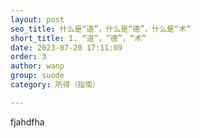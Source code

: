 ```yaml
---
layout: post
seo_title: 什么是“道”，什么是“德”，什么是“术”
short_title: 1. “道”，“德”，“术”
date: 2023-07-20 17:11:09
order: 3
author: wanp
group: suode
category: 所得（指南）

---
```


fjahdfha